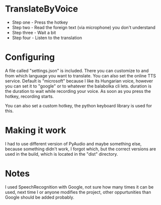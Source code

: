 # TranslateByVoice

- Step one - Press the hotkey
- Step two - Read the foreign text (via microphone) you don't understand
- Step three - Wait a bit
- Step four - Listen to the translation

# Configuring

A file called "settings.json" is included. There you can customize to and from which language you want to translate. You can also set the online TTS service.
Default is "microsoft" because I like its Hungarian voice, however you can set it to "google" or to whatever the balabolka cli lets.
duration is the duration to wait while recording your voice. As soon as you press the hotkey, recording starts.

You can also set a custom hotkey, the python keyboard library is used for this.

# Making it work

I had to use different version of PyAudio and maybe something else, because something didn't work, I forgot which, but the correct versions are used in the build,
which is located in the "dist" directory.

# Notes

I used SpeechRecognition with Google, not sure how many times it can be used, next time I or anyone modifies the project, other oppurtunities than Google should be added probably.
